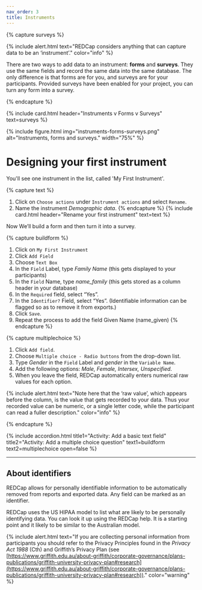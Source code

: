 ```yaml
---
nav_order: 3
title: Instruments
---
```


{% capture surveys %}

{% include alert.html text="REDCap considers anything that can capture data to be an ‘instrument’." color="info" %}

There are two ways to add data to an instrument: **forms** and **surveys**. They use the same fields and record the same data into the same database. The only difference is that forms are for you, and surveys are for your participants. Provided surveys have been enabled for your project, you can turn any form into a survey.

{% endcapture %}

{% include card.html header="Instruments v Forms v Surveys" text=surveys %}

{% include figure.html img="instruments-forms-surveys.png" alt="Instruments, forms and surveys." width="75%" %}

# Designing your first instrument

You'll see one instrument in the list, called 'My First Instrument'.

{% capture text %}
1. Click on `Choose actions` under `Instrument actions` and select `Rename`.
2. Name the instrument *Demographic data*.
{% endcapture %}
{% include card.html header="Rename your first instrument" text=text %}

Now We’ll build a form and then turn it into a survey.

{% capture buildform %}
1. Click on `My First Instrument`
2. Click `Add Field`
3. Choose `Text Box`
4. In the `Field` Label, type *Family Name* (this gets displayed to your participants)
5. In the `Field` Name, type *name_family* (this gets stored as a column header in your database)
6. In the `Required` field, select “Yes”.
7. In the `Identifier?` Field, select “Yes”. (Identifiable information can be flagged so as to remove it from exports.)
8. Click `Save`.
9. Repeat the process to add the field Given Name (name_given)
{% endcapture %}

{% capture multiplechoice %}
1. Click `Add field`.
2. Choose `Multiple choice - Radio buttons` from the drop-down list.
3. Type *Gender* in the `Field` Label and *gender* in the `Variable Name`.
4. Add the following options: *Male, Female, Intersex, Unspecified*.
5. When you leave the field, REDCap automatically enters numerical raw values for each option.

{% include alert.html text="Note here that the ‘raw value’, which appears before the column, is the value that gets recorded to your data. Thus your recorded value can be numeric, or a single letter code, while the participant can read a fuller description." color="info" %}

{% endcapture %}

{% include accordion.html title1="Activity: Add a basic text field" title2="Activity: Add a multiple choice question" text1=buildform text2=multiplechoice open=false %}

<!-- {% include accordion.html title1="Add a multiple choice question" text1=multiplechoice open=false %} -->

___

## About identifiers

REDCap allows for personally identifiable information to be automatically removed from reports and exported data. Any field can be marked as an identifier.

REDCap uses the US HIPAA model to list what are likely to be personally identifying data. You can look it up using the REDCap help. It is a starting point and it likely to be similar to the Australian model.

{% include alert.html text="If you are collecting personal information from participants you should refer to the Privacy Principles found in the *Privacy Act 1988* (Cth) and Griffith’s Privacy Plan (see [https://www.griffith.edu.au/about-griffith/corporate-governance/plans-publications/griffith-university-privacy-plan#research](https://www.griffith.edu.au/about-griffith/corporate-governance/plans-publications/griffith-university-privacy-plan#research))." color="warning" %}
